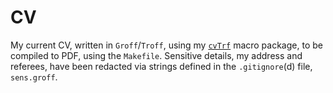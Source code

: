 # CV

My current CV, written in `Groff`/`Troff`, using my
[`cvTrf`](https://git.cianb.xyz/cvTrf/about/) macro package, to be compiled to
PDF, using the `Makefile`. Sensitive details, my address and referees, have
been redacted via strings defined in the `.gitignore`(d) file, `sens.groff`.
